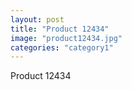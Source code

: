 ```yaml
---
layout: post
title: "Product 12434"
image: "product12434.jpg"
categories: "category1"
---
```

Product 12434
